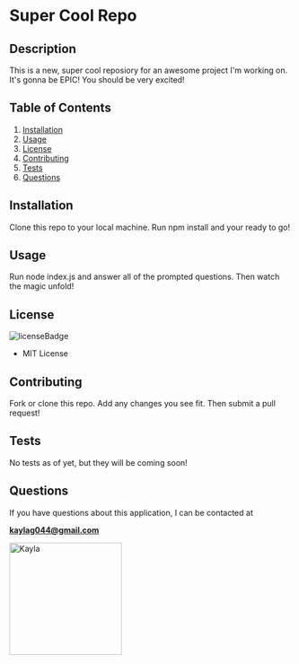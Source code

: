 
# Super Cool Repo

## Description
This is a new, super cool reposiory for an awesome project I'm working on. It's gonna be EPIC! You should be very excited!

## Table of Contents
1. [Installation](#installation)
2. [Usage](#usage)
3. [License](#license)
4. [Contributing](#contributing)
5. [Tests](#tests)
6. [Questions](#questions)

## Installation
<p id='installation'></p>

  Clone this repo to your local machine. Run npm install and your ready to go!

## Usage
<p id='usage'></p>

  Run node index.js and answer all of the prompted questions. Then watch the magic unfold!

## License
<p id='license'></p>

<img alt='licenseBadge' src='https://img.shields.io/badge/License-MIT License-BLUE'>
  
- MIT License

## Contributing
<p id='contributing'></p>

  Fork or clone this repo. Add any changes you see fit. Then submit a pull request!

## Tests
<p id='tests'></p>

  No tests as of yet, but they will be coming soon!

## Questions
<p id='questions'></p>

If you have questions about this application, I can be contacted at 
  
**kaylag044@gmail.com**

<img src="https://avatars3.githubusercontent.com/u/56415756?v=4" alt="Kayla" style='width: 200px; height: 200px;'>

